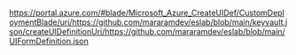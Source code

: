 
https://portal.azure.com/#blade/Microsoft_Azure_CreateUIDef/CustomDeploymentBlade/uri/https://github.com/mararamdev/eslab/blob/main/keyvault.json/createUIDefinitionUri/https://github.com/mararamdev/eslab/blob/main/UIFormDefinition.json
